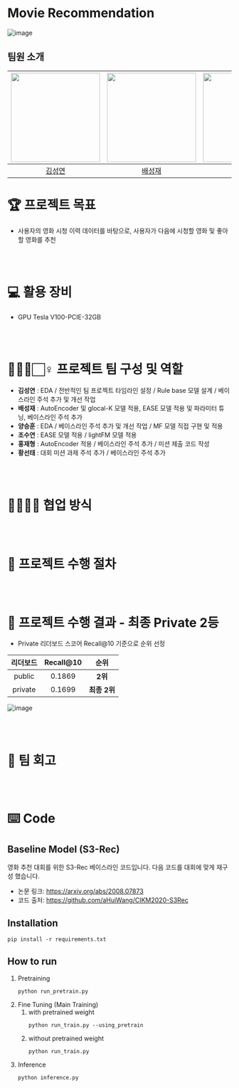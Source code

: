 # Movie Recommendation

![image](https://user-images.githubusercontent.com/68258495/211189168-0228f7ae-6a05-4691-a59b-e2a2e6cc8155.png)
## 팀원 소개

| <img src="https://user-images.githubusercontent.com/79916736/207600031-b46e76d2-cba3-4c94-9fc3-d9f29cd3bef8.png" width=200> | <img src="https://user-images.githubusercontent.com/113089704/208005478-0501fcea-89e8-42cd-959a-226c3ddb5b63.jpg" width=200> | <img src="https://user-images.githubusercontent.com/79916736/207601023-bbf9e64f-1447-41d8-991f-677593094592.png" width=200> | <img src="https://user-images.githubusercontent.com/79916736/207600724-c140a102-39fc-4c03-8109-f214773a64fc.png" width=200> | <img src="https://user-images.githubusercontent.com/79916736/208005357-e98d106d-a207-4acd-ab4b-1abf7dbcb69f.png" width=200> | <img src="https://user-images.githubusercontent.com/65999962/210237522-72198783-f40c-491b-b8a7-6e6badf6cc24.jpg" width=200> |
| :-------------------------------------------------------------------------------------------------------------------------: | :-------------------------------------------------------------------------------------------------------------------------: | :-------------------------------------------------------------------------------------------------------------------------: | :-------------------------------------------------------------------------------------------------------------------------: | :-------------------------------------------------------------------------------------------------------------------------: | :-------------------------------------------------------------------------------------------------------------------------: |
|                                           [김성연](https://github.com/KSY1526)                                            |                                           [배성재](https://github.com/SeongJaeBae)                                            |                                            [양승훈](https://github.com/Seunghoon-Schini-Yang)                                            |                                         [조수연](https://github.com/Suyeonnie)                                          |                                            [황선태](https://github.com/HSUNEH)                                            |                                            [홍재형](https://github.com/secrett2633)                                            |


# 🏆️ 프로젝트 목표
<!-- <p align="center"><img src="https://user-images.githubusercontent.com/65529313/168472960-0eac76e2-4fe3-4ebc-b093-f9c0aab59859.png" /></p> -->
- 사용자의 영화 시청 이력 데이터를 바탕으로, 사용자가 다음에 시청할 영화 및 좋아할 영화를 추천

<br />
<br />

# 💻 활용 장비
- GPU Tesla V100-PCIE-32GB

<br />
<br />

# 🙋🏻‍♂️🏻‍♀️ 프로젝트 팀 구성 및 역할
- **김성연** : EDA / 전반적인 팀 프로젝트 타임라인 설정 / Rule base 모델 설계 / 베이스라인 주석 추가 및 개선 작업
- **배성재** : AutoEncoder 및 glocal-K 모델 적용, EASE 모델 적용 및 파라미터 튜닝, 베이스라인 주석 추가
- **양승훈** : EDA / 베이스라인 주석 추가 및 개선 작업 / MF 모델 직접 구현 및 적용
- **조수연** : EASE 모델 적용 / lightFM 모델 적용 
- **홍재형** : AutoEncoder 적용 / 베이스라인 주석 추가 / 미션 제출 코드 작성
- **황선태** : 대회 미션 과제 주석 추가 / 베이스라인 주석 추가

<br />
<br />

# 👨‍👩‍👧‍👦 협업 방식

<br />
<br />

# 🎢 프로젝트 수행 절차

<br />
<br />

# 💯 프로젝트 수행 결과 - 최종 Private 2등

- Private 리더보드 스코어 Recall@10 기준으로 순위 선정

|리더보드| Recall@10  |     순위     |
|:--------:|:------:|:----------:|
|public| 0.1869 |  **2위**   |
|private| 0.1699 | **최종 2위** |

![image](https://user-images.githubusercontent.com/68258495/211190290-e59bc060-2dc8-4660-a8ef-d03522c4c10b.png)


<br />
<br />

# 📝 팀 회고

<br />
<br />



# ⌨️ Code
## Baseline Model (S3-Rec)

영화 추천 대회를 위한 S3-Rec 베이스라인 코드입니다.
다음 코드를 대회에 맞게 재구성 했습니다.

- 논문 링크: https://arxiv.org/abs/2008.07873
- 코드 출처: https://github.com/aHuiWang/CIKM2020-S3Rec

## Installation

```
pip install -r requirements.txt
```

## How to run

1. Pretraining
   ```
   python run_pretrain.py
   ```
2. Fine Tuning (Main Training)
   1. with pretrained weight
      ```
      python run_train.py --using_pretrain
      ```
   2. without pretrained weight
      ```
      python run_train.py
      ```
3. Inference
   ```
   python inference.py
   ```
